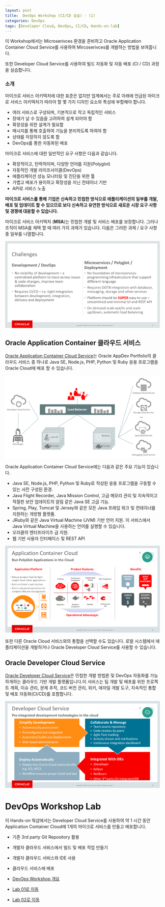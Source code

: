 ```yaml
---
layout: post
title:  DevOps Workshop (CI/CD 실습) - (1)
categories: DevOps
tags: [Developer Cloud, DevOps, CI/CD, Hands-on-lab]
---
```


이 Workshop에서는 Microserivces 환경을 준비하고 Oracle Application Container Cloud Service를 사용하여 Mircoserivces를 개발하는 방법을 보여줍니다. 

또한 Developer Cloud Service를 사용하여 빌드 자동화 및 자동 배포 (CI / CD) 과정을 실습합니다.

### 소개

마이크로 서비스 아키텍처에 대한 표준은 없지만 업계에서는 주로 아래에 언급된 마이크로 서비스 아키텍처가 따라야 할 몇 가지 디자인 요소와 특성에 부합해야 합니다. 

- 여러 서비스로 구성되며, 기본적으로 작고 독립적인 서비스
- 장애가 날 수 있음을 고려하여 설계 되어야 함
- 확장성을 위한 설계가 필요함
- 메시지를 통해 호출하여 기능을 분리하도록 하여야 함
- 상태를 저장하지 않도록 함
- DevOps를 통한 자동화된 배포

마이크로 서비스에 대한 일반적인 요구 사항은 다음과 같습니다. 

- 확장적이고, 탄력적이며, 다양한 언어를 지원(Polyglot) 
- 자동적인 개발 라이프사이클(DevOps) 
- 애플리케이션 성능 모니터링 및 진단을 위한 툴 
- 가볍고 배포가 용이하고 확장성을 지닌 컨테이너 기반
- API로 서비스 노출 

**마이크로 서비스를 통해 기업은 신속하고 민첩한 방식으로 애플리케이션의 일부를 개발, 배포 및 업데이트 할 수 있으므로 보다 신속하고 유연한 방식으로 새로운 시장 요구 사항 및 경쟁에 대응할 수 있습니다.**

마이크로 서비스 아키텍처 (**MSA**)는 민첩한 개발 및 서비스 배포를 보장합니다. 그러나 조직이 MSA를 채택 할 때 여러 가지 과제가 있습니다. 다음은 그러한 과제 / 요구 사항 중 일부를 나열합니다. 

![](/assets/images/devops/000.challenges.png)


## Oracle Application Container 클라우드 서비스


[Oracle Application Container Cloud Service](https://cloud.oracle.com/en_US/application-container-cloud)는 Oracle AppDev Portfolio의 클라우드 서비스 중 하나로 Java SE, Node.js, PHP, Python 및 Ruby 응용 프로그램을 Oracle Cloud에 배포 할 수 있습니다. 

![](/assets/images/devops/000.architecture.png)


Oracle Application Container Cloud Service에는 다음과 같은 주요 기능이 있습니다. 

- Java SE, Node.js, PHP, Python 및 Ruby로 작성된 응용 프로그램을 구동할 수 있는 사전 구성된 환경. 
- Java Flight Recorder, Java Mission Control, 고급 메모리 관리 및 지속적이고 적절한 보안 업데이트의 알림 같은 Java SE 고급 기능. 
- Spring, Play, Tomcat 및 Jersey와 같은 모든 Java 프레임 워크 및 컨테이너를 지원하는 개방형 플랫폼. 
- JRuby와 같은 Java Virtual Machine (JVM) 기반 언어 지원. 이 서비스에서 Java Virtual Machine을 사용하는 언어를 실행할 수 있습니다. 
- 오라클의 엔터프라이즈 급 지원. 
- 웹 기반 사용자 인터페이스 및 REST API 

![](/assets/images/devops/000.accs.png)


또한 다른 Oracle Cloud 서비스와의 통합을 선택할 수도 있습니다. 로컬 시스템에서 애플리케이션을 개발하거나 Oracle Developer Cloud Service를 사용할 수 있습니다. 

## Oracle Developer Cloud Service

[Oracle Developer Cloud Service](https://cloud.oracle.com/en_US/application-container-cloud)은 민첩한 개발 방법론 및 DevOps 자동화를 가능하게하는 클라우드 기반 개발 플랫폼입니다.이 서비스는 팀 개발 및 배포를 위한  프로젝트 계획, 이슈 관리, 문제 추적, 코드 버전 관리, 위키, 애자일 개발 도구, 지속적인 통합 및 배포 자동화(CI/CD)를 포함합니다. 

![](/assets/images/devops/000.devcs.png)

# DevOps Workshop Lab 
이 Hands-on 웍샵에서는 Developer Cloud Service를 사용하여 약 1 시간 동안 Application Container Cloud에 1개의 마이크로 서비스를 만들고 배포합니다.

- 기존 3rd party Git Repository 활용 
- 개발자 클라우드 서비스에서 빌드 및 배포 작업 만들기 
- 개발자 클라우드 서비스와 IDE 사용  
- 클라우드 서비스에 배포 

- [DevOps Workshop 개요](./DevOpsWorkshop_1.html)
- [Lab 01로 이동](./DevOpsWorkshop_2.html)
- [Lab 02로 이동](./DevOpsWorkshop_3.html)
